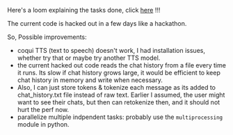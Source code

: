 Here's a loom explaining the tasks done, click [here](https://www.loom.com/share/5925ff5caff640739b4391917f3b83d7?sid=0bd7a895-a194-484a-9d3f-da39e10db4d5) !!!

The current code is hacked out in a few days like a hackathon.

So, Possible improvements:

* coqui TTS (text to speech) doesn't work, I had installation issues, whether try that or maybe try another TTS model.
* the current hacked out code reads the chat history from a file every time it runs. Its slow if chat history grows large, it would be efficient to keep chat history in memory and write when necessary.
* Also, I can just store tokens & tokenize each message as its added to chat_history.txt file instead of raw text. Earlier I assumed, the user might want to see their chats, but then can retokenize then, and it should not hurt the perf now.
* parallelize multiple indpendent tasks: probably use the `multiprocessing` module in python.
